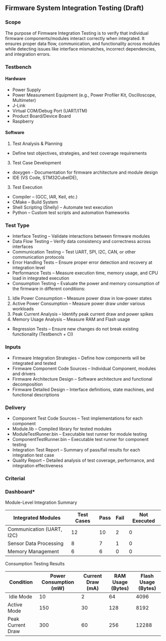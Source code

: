 ## Firmware System Integration Testing (Draft)
### Scope

The purpose of Firmware Integration Testing is to verify that individual firmware components/modules interact correctly when integrated. It ensures proper data flow, communication, and functionality across modules while detecting issues like interface mismatches, incorrect dependencies, and integration errors.

### Testbench

#### Hardware

- Power Supply
- Power Measurement Equipment (e.g., Power Profiler Kit, Oscilloscope, Multimeter)
- J-Link
- Virtual COM/Debug Port (UART/ITM)
- Product Board/Device Board
- Raspberry

#### Software

1. Test Analysis & Planning
* Define test objectives, strategies, and test coverage requirements
3. Test Case Development
  * doxygen - Documentation for firmware architecture and module design
  * IDE (VS Code, STM32CubeIDE),
  
3. Test Execution
* Compiler – (GCC, IAR, Keil, etc.)
* CMake – Build System
* Shell Scripting (Shelly) – Automate test execution
* Python – Custom test scripts and automation frameworks
 
### Test Type

* Interface Testing – Validate interactions between firmware modules
* Data Flow Testing – Verify data consistency and correctness across interfaces
* Communication Testing – Test UART, SPI, I2C, CAN, or other communication protocols
* Error Handling Tests – Ensure proper error detection and recovery at integration level
* Performance Tests – Measure execution time, memory usage, and CPU load in integrated execution
* Consumption Testing – Evaluate the power and memory consumption of the firmware in different conditions:
1. Idle Power Consumption – Measure power draw in low-power states
2. Active Power Consumption – Measure power draw under various workloads
3. Peak Current Analysis – Identify peak current draw and power spikes
4. Memory Usage Analysis – Measure RAM and Flash usage
* Regression Tests – Ensure new changes do not break existing functionality (Testbench + CI)

### Inputs

* Firmware Integration Strategies – Define how components will be integrated and tested
* Firmware Component Code Sources – Individual Component, modules and drivers
* Firmware Architecture Design – Software architecture and functional decomposition
* Firmware Detailed Design – Interface definitions, state machines, and functional descriptions

### Delivery

* Component Test Code Sources – Test implementations for each component
* Module.lib – Compiled library for tested modules
* ModuleTestRunner.bin – Executable test runner for module testing
* ComponentTestRunner.bin – Executable test runner for component testing
* Integration Test Report – Summary of pass/fail results for each integration test case
* Quality Report – Detailed analysis of test coverage, performance, and integration effectiveness

### Criterial

### Dashboard*


Module-Level Integration Summary

| Integrated Modules        	| Test Cases	| Pass	| Fail| 	Not Executed |
|----------------------------|------------|------|-----|---------------|
| Communication (UART, I2C)	 |12	         | 10	  | 2   |	0             |
| Sensor Data Processing	    |8	          |7	    |1	   |0              |
| Memory Management	         |6	          |6	    |0	   |0              |

Consumption Testing Results

| Condition          |	Power Consumption (mW)	| Current Draw (mA)	 | RAM Usage (Bytes)	| Flash Usage (Bytes) |
|----------------------------|------------|------|-----|---------------|
| Idle Mode	         | 10	                    | 2	                 |64                 |	4096                |
| Active Mode	       | 150	                   | 30	                | 128	              | 8192                | 
| Peak Current Draw	 | 300	                   | 60	                | 256	              | 12288               | 

 
